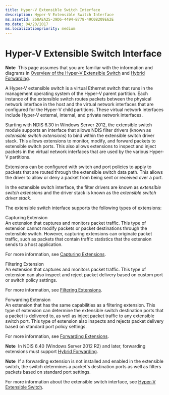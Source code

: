 ```yaml
---
title: Hyper-V Extensible Switch Interface
description: Hyper-V Extensible Switch Interface
ms.assetid: 268AEA25-39D6-4494-B778-49C0B209E62E
ms.date: 04/20/2017
ms.localizationpriority: medium
---
```


# Hyper-V Extensible Switch Interface


**Note**  This page assumes that you are familiar with the information and diagrams in [Overview of the Hyper-V Extensible Switch](overview-of-the-hyper-v-extensible-switch.md) and [Hybrid Forwarding](hybrid-forwarding.md).

 

A Hyper-V extensible switch is a virtual Ethernet switch that runs in the management operating system of the Hyper-V parent partition. Each instance of the extensible switch routes packets between the physical network interface in the host and the virtual network interfaces that are configured for the Hyper-V child partitions. These virtual network interfaces include Hyper-V external, internal, and private network interfaces.

Starting with NDIS 6.30 in Windows Server 2012, the extensible switch module supports an interface that allows NDIS filter drivers (known as *extensible switch extensions*) to bind within the extensible switch driver stack. This allows extensions to monitor, modify, and forward packets to extensible switch ports. This also allows extensions to inspect and inject packets in the virtual network interfaces that are used by the various Hyper-V partitions.

Extensions can be configured with switch and port policies to apply to packets that are routed through the extensible switch data path. This allows the driver to allow or deny a packet from being sent or received over a port.

In the extensible switch interface, the filter drivers are known as *extensible switch extensions* and the driver stack is known as the *extensible switch driver stack*.

The extensible switch interface supports the following types of extensions:

<a href="" id="capturing-extension"></a>Capturing Extension  
An extension that captures and monitors packet traffic. This type of extension cannot modify packets or packet destinations through the extensible switch. However, capturing extensions can originate packet traffic, such as packets that contain traffic statistics that the extension sends to a host application.

For more information, see [Capturing Extensions](capturing-extensions.md).

<a href="" id="filtering-extension"></a>Filtering Extension  
An extension that captures and monitors packet traffic. This type of extension can also inspect and reject packet delivery based on custom port or switch policy settings.

For more information, see [Filtering Extensions](filtering-extensions.md).

<a href="" id="forwarding-extension"></a>Forwarding Extension  
An extension that has the same capabilities as a filtering extension. This type of extension can determine the extensible switch destination ports that a packet is delivered to, as well as inject packet traffic to any extensible switch port. This type of extension also inspects and rejects packet delivery based on standard port policy settings.

For more information, see [Forwarding Extensions](forwarding-extensions.md).

**Note**  In NDIS 6.40 (Windows Server 2012 R2) and later, forwarding extensions must support [Hybrid Forwarding](hybrid-forwarding.md).

 

**Note**  If a forwarding extension is not installed and enabled in the extensible switch, the switch determines a packet's destination ports as well as filters packets based on standard port settings.

 

For more information about the extensible switch interface, see [Hyper-V Extensible Switch](hyper-v-extensible-switch.md).

 

 





